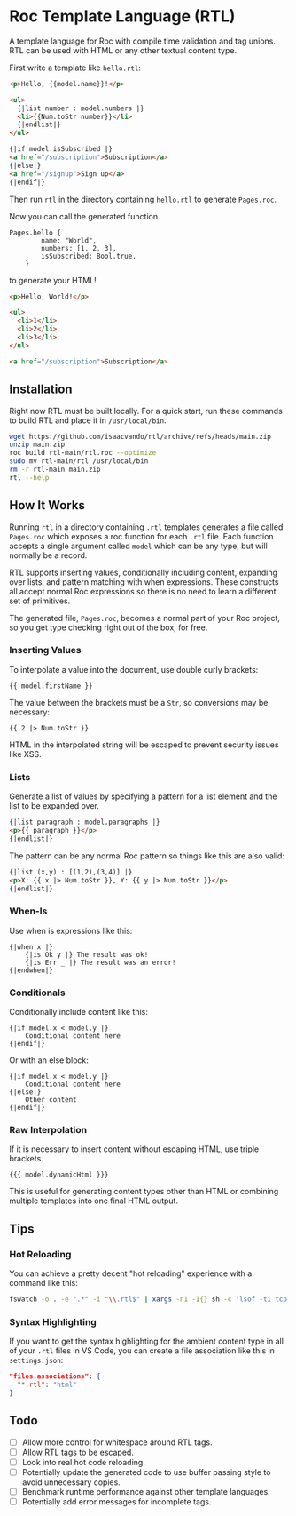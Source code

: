# Roc Template Language (RTL)

A template language for Roc with compile time validation and tag unions. RTL can be used with HTML or any other textual content type.

First write a template like `hello.rtl`:

```html
<p>Hello, {{model.name}}!</p>

<ul>
  {|list number : model.numbers |}
  <li>{{Num.toStr number}}</li>
  {|endlist|}
</ul>

{|if model.isSubscribed |}
<a href="/subscription">Subscription</a>
{|else|}
<a href="/signup">Sign up</a>
{|endif|}
```

Then run `rtl` in the directory containing `hello.rtl` to generate `Pages.roc`.

Now you can call the generated function

```roc
Pages.hello {
        name: "World",
        numbers: [1, 2, 3],
        isSubscribed: Bool.true,
    }
```

to generate your HTML!

```html
<p>Hello, World!</p>

<ul>
  <li>1</li>
  <li>2</li>
  <li>3</li>
</ul>

<a href="/subscription">Subscription</a>
```

## Installation

Right now RTL must be built locally. For a quick start, run these commands to build RTL and place it in `/usr/local/bin`.

```bash
wget https://github.com/isaacvando/rtl/archive/refs/heads/main.zip
unzip main.zip
roc build rtl-main/rtl.roc --optimize
sudo mv rtl-main/rtl /usr/local/bin
rm -r rtl-main main.zip
rtl --help
```

## How It Works

Running `rtl` in a directory containing `.rtl` templates generates a file called `Pages.roc` which exposes a roc function for each `.rtl` file. Each function accepts a single argument called `model` which can be any type, but will normally be a record.

RTL supports inserting values, conditionally including content, expanding over lists, and pattern matching with when expressions. These constructs all accept normal Roc expressions so there is no need to learn a different set of primitives.

The generated file, `Pages.roc`, becomes a normal part of your Roc project, so you get type checking right out of the box, for free.

### Inserting Values

To interpolate a value into the document, use double curly brackets:

```
{{ model.firstName }}
```

The value between the brackets must be a `Str`, so conversions may be necessary:

```
{{ 2 |> Num.toStr }}
```

HTML in the interpolated string will be escaped to prevent security issues like XSS.

### Lists

Generate a list of values by specifying a pattern for a list element and the list to be expanded over.

```html
{|list paragraph : model.paragraphs |}
<p>{{ paragraph }}</p>
{|endlist|}
```

The pattern can be any normal Roc pattern so things like this are also valid:

```html
{|list (x,y) : [(1,2),(3,4)] |}
<p>X: {{ x |> Num.toStr }}, Y: {{ y |> Num.toStr }}</p>
{|endlist|}
```

### When-Is

Use when is expressions like this:

```
{|when x |}
    {|is Ok y |} The result was ok!
    {|is Err _ |} The result was an error!
{|endwhen|}
```

### Conditionals

Conditionally include content like this:

```
{|if model.x < model.y |}
    Conditional content here
{|endif|}
```

Or with an else block:

```
{|if model.x < model.y |}
    Conditional content here
{|else|}
    Other content
{|endif|}
```

### Raw Interpolation

If it is necessary to insert content without escaping HTML, use triple brackets.

```
{{{ model.dynamicHtml }}}
```

This is useful for generating content types other than HTML or combining multiple templates into one final HTML output.

## Tips

### Hot Reloading

You can achieve a pretty decent "hot reloading" experience with a command like this:

```bash
fswatch -o . -e ".*" -i "\\.rtl$" | xargs -n1 -I{} sh -c 'lsof -ti tcp:8000 | xargs kill -9 && rtl && roc server.roc &'
```

### Syntax Highlighting

If you want to get the syntax highlighting for the ambient content type in all of your `.rtl` files in VS Code, you can create a file association like this in `settings.json`:

```json
"files.associations": {
  "*.rtl": "html"
}
```

## Todo

- [ ] Allow more control for whitespace around RTL tags.
- [ ] Allow RTL tags to be escaped.
- [ ] Look into real hot code reloading.
- [ ] Potentially update the generated code to use buffer passing style to avoid unnecessary copies.
- [ ] Benchmark runtime performance against other template languages.
- [ ] Potentially add error messages for incomplete tags.
